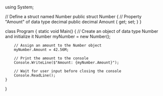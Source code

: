 using System;

// Define a struct named Number
public struct Number
{
    // Property "Amount" of data type decimal
    public decimal Amount { get; set; }
}

class Program
{
    static void Main()
    {
        // Create an object of data type Number and initialize it
        Number myNumber = new Number();

        // Assign an amount to the Number object
        myNumber.Amount = 42.56M;

        // Print the amount to the console
        Console.WriteLine($"Amount: {myNumber.Amount}");

        // Wait for user input before closing the console
        Console.ReadLine();
    }
}

